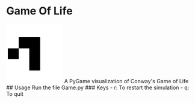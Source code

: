 # Game Of Life
<img src="Game-Of-Life/assets/images/description.gif"/>
A PyGame visualization of Conway's Game of Life  
## Usage
Run the file Game.py
### Keys
- r: To restart the simulation
- q: To quit 
